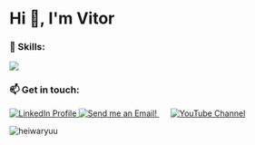 <h1 align="left">Hi 👋, I'm Vitor</h1>
<p align="left"> <a href="https://github.com/ryo-ma/github-profile-trophy"></a> </p>

<h3 align="left">🌱 Skills:</h3>
<p align="left">
  <a href="https://skillicons.dev">
    <img src="https://skillicons.dev/icons?i=git,kubernetes,docker,mysql,postgres,aws,vim,neovim,python,c" />
  </a>

  <h3 align="left">📫 Get in touch:</h3>
  <a href="https://www.linkedin.com/in/vitorclima/" target="_blank">
    <img src="https://i.imgur.com/9VNpYRm.png" alt="LinkedIn Profile"/>
  </a>
  <a href="mailto:vitor.carvalho.ufu@gmail.com" target="_blank">
    <img src="https://i.imgur.com/CWmOpKH.png" alt="Send me an Email!"/>
  </a>
  <a href="https://www.youtube.com/@horseyddtank424" target="_blank">
    <img src="https://i.imgur.com/lSxaQo9.png" alt="YouTube Channel" style="padding-left: 20px;" />
  </a>

  
  <p>
  </p>

<p>
  
<img align="left" src="https://github-readme-stats.vercel.app/api/top-langs?username=heiwaryuu&show_icons=true&locale=en&layout=compact" alt="heiwaryuu" />
</p>
